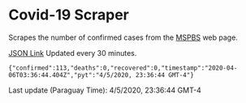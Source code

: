 # Covid-19 Scraper

Scrapes the number of confirmed cases from the [MSPBS](https://www.mspbs.gov.py/covid-19.php) web page.

[JSON Link](https://jmayalag.github.io/covid19-scrape/cases.json)
Updated every 30 minutes.
```
{"confirmed":113,"deaths":0,"recovered":0,"timestamp":"2020-04-06T03:36:44.404Z","pyt":"4/5/2020, 23:36:44 GMT-4"}
```
Last update (Paraguay Time): 4/5/2020, 23:36:44 GMT-4